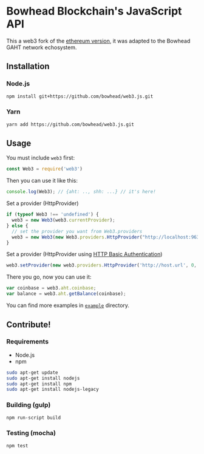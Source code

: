 
# Bowhead Blockchain's JavaScript API

This a web3 fork of the [ethereum version](https://github.com/ethereum/web3.js/), it was adapted to the Bowhead GAHT network echosystem.

## Installation

### Node.js

```bash
npm install git+https://github.com/bowhead/web3.js.git
```

### Yarn

```bash
yarn add https://github.com/bowhead/web3.js.git
```

## Usage
You must include `web3` first:

```js
const Web3 = require('web3')
```

Then you can use it like this:

```js
console.log(Web3); // {aht: .., shh: ...} // it's here!
```

Set a provider (HttpProvider)

```js
if (typeof Web3 !== 'undefined') {
  web3 = new Web3(web3.currentProvider);
} else {
  // set the provider you want from Web3.providers
  web3 = new Web3(new Web3.providers.HttpProvider("http://localhost:9634"));
}
```

Set a provider (HttpProvider using [HTTP Basic Authentication](https://en.wikipedia.org/wiki/Basic_access_authentication))

```js
web3.setProvider(new web3.providers.HttpProvider('http://host.url', 0, BasicAuthUsername, BasicAuthPassword));
```

There you go, now you can use it:

```js
var coinbase = web3.aht.coinbase;
var balance = web3.aht.getBalance(coinbase);
```

You can find more examples in [`example`](https://github.com/bowhead/web3.js/tree/master/example) directory.


## Contribute!

### Requirements

* Node.js
* npm

```bash
sudo apt-get update
sudo apt-get install nodejs
sudo apt-get install npm
sudo apt-get install nodejs-legacy
```

### Building (gulp)

```bash
npm run-script build
```


### Testing (mocha)

```bash
npm test
```
